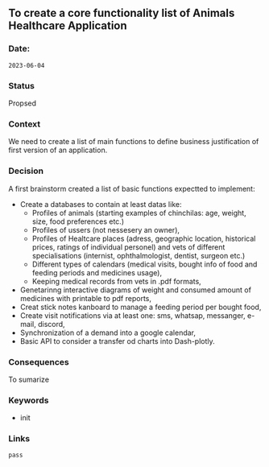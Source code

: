 ## To create a core functionality list of Animals Healthcare Application


### Date: 
`2023-06-04`


### Status  
Propsed


### Context  
We need to create a list of main functions to define business justification of first version of an application.


### Decision  

A first brainstorm created a list of basic functions expectted to implement:
- Create a databases to contain at least datas like:
	- Profiles of animals (starting examples of chinchilas: age, weight, size, food preferences etc.)
	- Profiles of ussers (not nessesery an owner),
	- Profiles of Healtcare places (adress, geographic location, historical prices, ratings of individual personel) and vets of different specialisations (internist, ophthalmologist, dentist, surgeon etc.)
	- Different types of calendars (medical visits, bought info of food and feeding periods and medicines usage),
	- Keeping medical records from vets in .pdf formats,
- Genetarinng interactive diagrams of weight and consumed amount of medicines with printable to pdf reports, 
- Creat stick notes kanboard to manage a feeding period per bought food,
- Create visit notifications via at least one: sms, whatsap, messanger, e-mail, discord,
- Synchronization of a demand into a google calendar,
- Basic API to consider a transfer od charts into Dash-plotly.


### Consequences  

To sumarize


### Keywords
-   init


### Links
	pass
